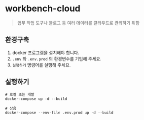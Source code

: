 # workbench-cloud
> 업무 작업 도구나 블로그 등 여러 데이터를 클라우드로 관리하기 위함

## 환경구축
1. docker 프로그램을 설치해야 합니다. 
2. `.env` 와 `.env.prod` 의 환경변수를 기입해 주세요.
3. `실행하기` 명령어를 실행해 주세요.

## 실행하기
```
# 로컬 또는 개발
docker-compose up -d --build

# 상용
docker-compose --env-file .env.prod up -d --build
```